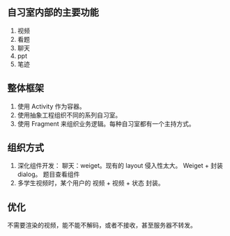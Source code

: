 ## 自习室内部的主要功能

1. 视频
2. 看题
3. 聊天
4. ppt
5. 笔迹

## 整体框架

1. 使用 Activity 作为容器。
2. 使用抽象工程组织不同的系列自习室。
3. 使用 Fragment 来组织业务逻辑。每种自习室都有一个主持方式。


## 组织方式

1. 深化组件开发：
    聊天：weiget。现有的 layout 侵入性太大。
    Weiget + 封装 dialog。
    题目查看组件
2. 多学生视频时，某个用户的 视频 + 视频 + 状态 封装。

## 优化

不需要渲染的视频，能不能不解码，或者不接收，甚至服务器不转发。 

